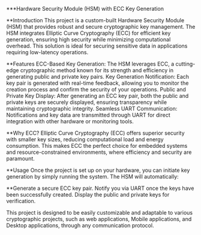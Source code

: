 ***Hardware Security Module (HSM) with ECC Key Generation

**Introduction
This project is a custom-built Hardware Security Module (HSM) that provides robust and secure cryptographic key management. The HSM integrates Elliptic Curve Cryptography (ECC) for efficient key generation, ensuring high security while minimizing computational overhead. This solution is ideal for securing sensitive data in applications requiring low-latency operations.

**Features
ECC-Based Key Generation: The HSM leverages ECC, a cutting-edge cryptographic method known for its strength and efficiency in generating public and private key pairs.
Key Generation Notification: Each key pair is generated with real-time feedback, allowing you to monitor the creation process and confirm the security of your operations.
Public and Private Key Display: After generating an ECC key pair, both the public and private keys are securely displayed, ensuring transparency while maintaining cryptographic integrity.
Seamless UART Communication: Notifications and key data are transmitted through UART for direct integration with other hardware or monitoring tools.

**Why ECC?
Elliptic Curve Cryptography (ECC) offers superior security with smaller key sizes, reducing computational load and energy consumption. This makes ECC the perfect choice for embedded systems and resource-constrained environments, where efficiency and security are paramount.

**Usage
Once the project is set up on your hardware, you can initiate key generation by simply running the system. The HSM will automatically:

**Generate a secure ECC key pair.
Notify you via UART once the keys have been successfully created.
Display the public and private keys for verification.


This project is designed to be easily customizable and adaptable to various cryptographic projects, such as web applications, Mobile applications, and Desktop applications, through any communication protocol.
